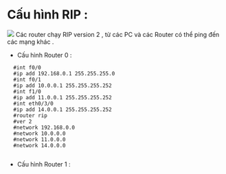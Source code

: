  # Cấu hình RIP :  
 <img src="https://i.imgur.com/mhSrP79.png">  
 Các router chạy RIP version 2 , từ các PC và các Router có thể ping đến các mạng khác .


- Cấu hình Router 0 :  
```
  #int f0/0
  #ip add 192.168.0.1 255.255.255.0
  #int f0/1 
  #ip add 10.0.0.1 255.255.255.252 
  #int f1/0
  #ip add 11.0.0.1 255.255.255.252
  #int eth0/3/0
  #ip add 14.0.0.1 255.255.255.252 
  #router rip
  #ver 2
  #network 192.168.0.0
  #network 10.0.0.0
  #network 11.0.0.0
  #network 14.0.0.0


``` 

- Cấu hình Router 1 :  



